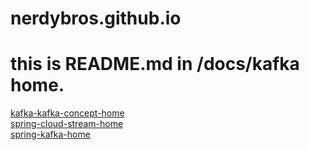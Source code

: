 # nerdybros.github.io
# this is README.md in /docs/kafka home.

[kafka-kafka-concept-home][kafka-concept-home-link] <br/>
[spring-cloud-stream-home][spring-cloud-stream-home-link] <br/>
[spring-kafka-home][spring-kafka-home-link] <br/>

[comment]: <> (link list)
[kafka-concept-home-link]: kafka/concept/index "kafka concept home comment"
[spring-cloud-stream-home-link]: kafka/spring-cloud-stream/index "spring-cloud-stream home comment"
[spring-kafka-home-link]: kafka/spring-kafka/index "spring-kafka home comment"